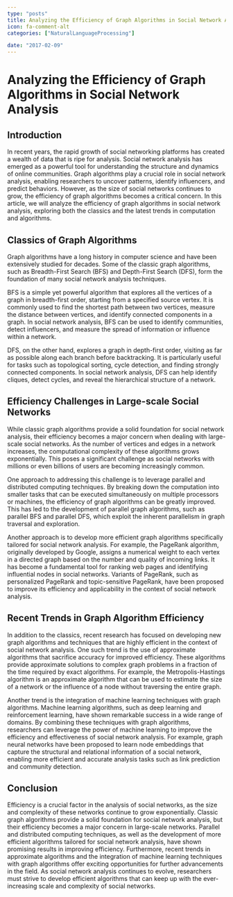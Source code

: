 ```yaml
---
type: "posts"
title: Analyzing the Efficiency of Graph Algorithms in Social Network Analysis
icon: fa-comment-alt
categories: ["NaturalLanguageProcessing"]

date: "2017-02-09"
---
```




# Analyzing the Efficiency of Graph Algorithms in Social Network Analysis

## Introduction

In recent years, the rapid growth of social networking platforms has created a wealth of data that is ripe for analysis. Social network analysis has emerged as a powerful tool for understanding the structure and dynamics of online communities. Graph algorithms play a crucial role in social network analysis, enabling researchers to uncover patterns, identify influencers, and predict behaviors. However, as the size of social networks continues to grow, the efficiency of graph algorithms becomes a critical concern. In this article, we will analyze the efficiency of graph algorithms in social network analysis, exploring both the classics and the latest trends in computation and algorithms.

## Classics of Graph Algorithms

Graph algorithms have a long history in computer science and have been extensively studied for decades. Some of the classic graph algorithms, such as Breadth-First Search (BFS) and Depth-First Search (DFS), form the foundation of many social network analysis techniques.

BFS is a simple yet powerful algorithm that explores all the vertices of a graph in breadth-first order, starting from a specified source vertex. It is commonly used to find the shortest path between two vertices, measure the distance between vertices, and identify connected components in a graph. In social network analysis, BFS can be used to identify communities, detect influencers, and measure the spread of information or influence within a network.

DFS, on the other hand, explores a graph in depth-first order, visiting as far as possible along each branch before backtracking. It is particularly useful for tasks such as topological sorting, cycle detection, and finding strongly connected components. In social network analysis, DFS can help identify cliques, detect cycles, and reveal the hierarchical structure of a network.

## Efficiency Challenges in Large-scale Social Networks

While classic graph algorithms provide a solid foundation for social network analysis, their efficiency becomes a major concern when dealing with large-scale social networks. As the number of vertices and edges in a network increases, the computational complexity of these algorithms grows exponentially. This poses a significant challenge as social networks with millions or even billions of users are becoming increasingly common.

One approach to addressing this challenge is to leverage parallel and distributed computing techniques. By breaking down the computation into smaller tasks that can be executed simultaneously on multiple processors or machines, the efficiency of graph algorithms can be greatly improved. This has led to the development of parallel graph algorithms, such as parallel BFS and parallel DFS, which exploit the inherent parallelism in graph traversal and exploration.

Another approach is to develop more efficient graph algorithms specifically tailored for social network analysis. For example, the PageRank algorithm, originally developed by Google, assigns a numerical weight to each vertex in a directed graph based on the number and quality of incoming links. It has become a fundamental tool for ranking web pages and identifying influential nodes in social networks. Variants of PageRank, such as personalized PageRank and topic-sensitive PageRank, have been proposed to improve its efficiency and applicability in the context of social network analysis.

## Recent Trends in Graph Algorithm Efficiency

In addition to the classics, recent research has focused on developing new graph algorithms and techniques that are highly efficient in the context of social network analysis. One such trend is the use of approximate algorithms that sacrifice accuracy for improved efficiency. These algorithms provide approximate solutions to complex graph problems in a fraction of the time required by exact algorithms. For example, the Metropolis-Hastings algorithm is an approximate algorithm that can be used to estimate the size of a network or the influence of a node without traversing the entire graph.

Another trend is the integration of machine learning techniques with graph algorithms. Machine learning algorithms, such as deep learning and reinforcement learning, have shown remarkable success in a wide range of domains. By combining these techniques with graph algorithms, researchers can leverage the power of machine learning to improve the efficiency and effectiveness of social network analysis. For example, graph neural networks have been proposed to learn node embeddings that capture the structural and relational information of a social network, enabling more efficient and accurate analysis tasks such as link prediction and community detection.

## Conclusion

Efficiency is a crucial factor in the analysis of social networks, as the size and complexity of these networks continue to grow exponentially. Classic graph algorithms provide a solid foundation for social network analysis, but their efficiency becomes a major concern in large-scale networks. Parallel and distributed computing techniques, as well as the development of more efficient algorithms tailored for social network analysis, have shown promising results in improving efficiency. Furthermore, recent trends in approximate algorithms and the integration of machine learning techniques with graph algorithms offer exciting opportunities for further advancements in the field. As social network analysis continues to evolve, researchers must strive to develop efficient algorithms that can keep up with the ever-increasing scale and complexity of social networks.